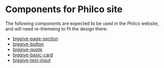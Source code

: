# Components for Philco site

The following components are expected to be used in the Philco website, and will need re-themeing to fit the design
there:

- [biggive-page-section](../src/components/biggive-page-section/readme.md)
- [biggive-button](../src/components/biggive-button/readme.md)
- [biggive-quote](../src/components/biggive-quote/readme.md)
- [biggive-basic-card](../src/components/biggive-basic-card/readme.md)
- [biggive-text-input](../src/components/biggive-text-input/readme.md)
